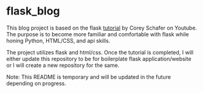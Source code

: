 # flask_blog
This blog project is based on the flask [tutorial](https://www.youtube.com/watch?v=MwZwr5Tvyxo&list=PL-osiE80TeTs4UjLw5MM6OjgkjFeUxCYH) by Corey Schafer on Youtube. The purpose is to become more familiar and comfortable with flask while honing Python, HTML/CSS, and api skills.

The project utilizes flask and html/css. Once the tutorial is completed, I will either update this repository to be for boilerplate flask application/website or I will create a new repository for the same.


Note: This README is temporary and will be updated in the future depending on progress.
